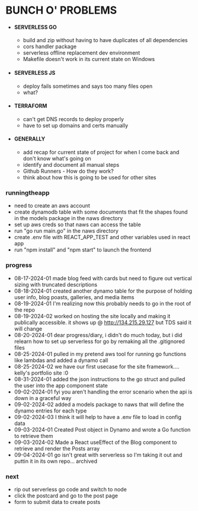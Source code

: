 # BUNCH O' PROBLEMS

- #### SERVERLESS GO

  - build and zip without having to have duplicates of all dependencies 
  - cors handler package
  - serverless offline replacement dev environment
  - Makefile doesn't work in its current state on Windows

- #### SERVERLESS JS

  - deploy fails sometimes and says too many files open
  - what?

- #### TERRAFORM

  - can't get DNS records to deploy properly
  - have to set up domains and certs manually

- #### GENERALLY

  - add recap for current state of project for when I come back and don't know what's going on
  - identify and document all manual steps
  - Github Runners - How do they work?
  - think about how this is going to be used for other sites

### runningtheapp

- need to create an aws account
- create dynamodb table with some documents that fit the shapes found in the models package in the naws directory
- set up aws creds so that naws can access the table
- run "go run main.go" in the naws directory
- create .env file with REACT_APP_TEST and other variables used in react app
- run "npm install" and "npm start" to launch the frontend

### progress

- 08-17-2024-01 made blog feed with cards but need to figure out vertical sizing with truncated descriptions
- 08-18-2024-01 created another dynamo table for the purpose of holding user info, blog poasts, galleries, and media items
- 08-19-2024-01 I'm realizing now this probably needs to go in the root of the repo
- 08-19-2024-02 worked on hosting the site locally and making it publically accessible.
    it shows up @ <http://134.215.29.127> but TDS said it will change
- 08-20-2024-01 dear progress/diary, i didn't do much today, but i did relearn how to set up serverless for go by remaking
    all the .gitignored files
- 08-25-2024-01 pulled in my pretend aws tool for running go functions like lambdas and added a dynamo call
- 08-25-2024-02 we have our first usecase for the site framework.... kelly's portfolio site :0
- 08-31-2024-01 added the json instructions to the go struct and pulled the user into the app component state
- 09-02-2024-01 fyi you aren't handling the error scenario when the api is down in a graceful way
- 09-02-2024-02 added a models package to naws that will define the dynamo entries for each type
- 09-02-2024-03 I think it will help to have a .env file to load in config data
- 09-03-2024-01 Created Post object in Dynamo and wrote a Go function to retrieve them
- 09-03-2024-02 Made a React useEffect of the Blog component to retrieve and render the Posts array
- 09-04-2024-01 go isn't great with serverless so I'm taking it out and puttin it in its own repo... archived

### next

- rip out serverless go code and switch to node
- click the postcard and go to the post page
- form to submit data to create posts
